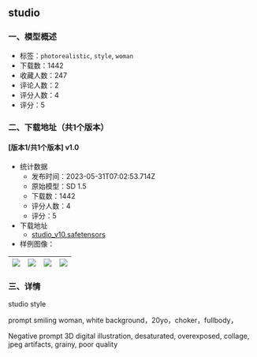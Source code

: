 ## studio
### 一、模型概述

- 标签：`photorealistic`, `style`, `woman`
- 下载数：1442
- 收藏人数：247
- 评论人数：2
- 评分人数：4
- 评分：5

### 二、下载地址（共1个版本）

#### [版本1/共1个版本] v1.0

- 统计数据
  - 发布时间：2023-05-31T07:02:53.714Z
  - 原始模型：SD 1.5
  - 下载数：1442
  - 评分人数：4
  - 评分：5
- 下载地址
  - [studio_v10.safetensors](https://civitai.com/api/download/models/84383)
- 样例图像：

| <img src="https://image.civitai.com/xG1nkqKTMzGDvpLrqFT7WA/643bcef5-4bd9-4576-97d6-f41008c2544f/width=450/982277.jpeg" /> | <img src="https://image.civitai.com/xG1nkqKTMzGDvpLrqFT7WA/43bf6e28-5e61-4b00-89e3-d9d80d2af2d0/width=450/982114.jpeg" /> | <img src="https://image.civitai.com/xG1nkqKTMzGDvpLrqFT7WA/a46d5c62-fd05-4b4d-b4f0-3ed9c1c5260c/width=450/977863.jpeg" /> | <img src="https://image.civitai.com/xG1nkqKTMzGDvpLrqFT7WA/a89f1778-7b29-49c7-8d5f-109a394391dc/width=450/1325583.jpeg" /> |
| ---- | ---- | ---- | ---- |


### 三、详情
<p>studio style </p><p>prompt    smiling woman, white background，20yo，choker，fullbody，</p><p></p><p>Negative prompt    3D digital illustration, desaturated, overexposed, collage, jpeg artifacts, grainy, poor quality</p>